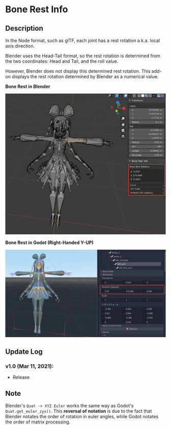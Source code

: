 # Bone Rest Info

## Description

In the Node format, such as glTF, each joint has a rest rotation a.k.a. local axis direction.

Blender uses the Head-Tail format, so the rest rotation is determined from the two coordinates: Head and Tail, and the roll value.

However, Blender does not display this determined rest rotation. This add-on displays the rest rotation determined by Blender as a numerical value.

**Bone Rest in Blender**

![Bone Rest in Blender](./img/img01.png)

**Bone Rest in Godot (Right-Handed Y-UP)**

![Bone Rest in Godot](./img/img02.png)

## Update Log

### v1.0 (Mar 11, 2021):

- Release

## Note

Blender's `Quat -> XYZ Euler` works the same way as Godot's `Quat.get_euler_zyx()`. This **reversal of notation** is due to the fact that Blender notates the order of rotation in euler angles, while Godot notates the order of matrix processing.
